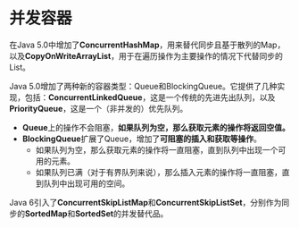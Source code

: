 # 并发容器

在Java 5.0中增加了**ConcurrentHashMap**，用来替代同步且基于散列的Map，以及**CopyOnWriteArrayList**，用于在遍历操作为主要操作的情况下代替同步的List。

Java 5.0增加了两种新的容器类型：Queue和BlockingQueue。它提供了几种实现，包括：**ConcurrentLinkedQueue**，这是一个传统的先进先出队列，以及**PriorityQueue**，这是一个（非并发的）优先队列。

* **Queue**上的操作不会阻塞，**如果队列为空，那么获取元素的操作将返回空值。**
* **BlockingQueue**扩展了Queue，增加了**可阻塞的插入和获取等操作**。
  * 如果队列为空，那么获取元素的操作将一直阻塞，直到队列中出现一个可用的元素。
  * 如果队列已满（对于有界队列来说），那么插入元素的操作将一直阻塞，直到队列中出现可用的空间。

Java 6引入了**ConcurrentSkipListMap**和**ConcurrentSkipListSet**，分别作为同步的**SortedMap**和**SortedSet**的并发替代品。
